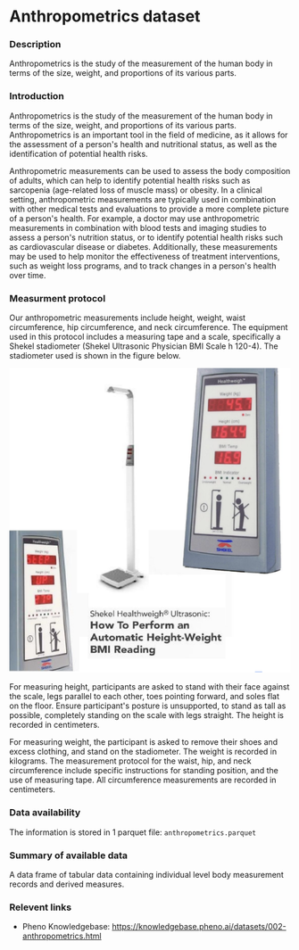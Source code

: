 # Anthropometrics dataset 

### Description

Anthropometrics is the study of the measurement of the human body in terms of the size, weight, and proportions of its various parts.

### Introduction

Anthropometrics is the study of the measurement of the human body in terms of the size, weight, and proportions of its various parts. Anthropometrics is an important tool in the field of medicine, as it allows for the assessment of a person's health and nutritional status, as well as the identification of potential health risks.

Anthropometric measurements can be used to assess the body composition of adults, which can help to identify potential health risks such as sarcopenia (age-related loss of muscle mass) or obesity. In a clinical setting, anthropometric measurements are typically used in combination with other medical tests and evaluations to provide a more complete picture of a person's health. For example, a doctor may use anthropometric measurements in combination with blood tests and imaging studies to assess a person's nutrition status, or to identify potential health risks such as cardiovascular disease or diabetes. Additionally, these measurements may be used to help monitor the effectiveness of treatment interventions, such as weight loss programs, and to track changes in a person's health over time.

### Measurment protocol <!-- long measurment protocol for the data browser -->

Our anthropometric measurements include height, weight, waist circumference, hip circumference, and neck circumference. The equipment used in this protocol includes a measuring tape and a scale, specifically a Shekel stadiometer (Shekel Ultrasonic Physician BMI Scale h 120-4). The stadiometer used is shown in the figure below. 

![image alt](anthro_intro.png)

For measuring height, participants are asked to stand with their face against the scale, legs parallel to each other, toes pointing forward, and soles flat on the floor. Ensure participant's posture is unsupported, to stand as tall as possible, completely standing on the scale with legs straight. The height is recorded in centimeters. 

For measuring weight, the participant is asked to remove their shoes and excess clothing, and stand on the stadiometer. The weight is recorded in kilograms. The measurement protocol for the waist, hip, and neck circumference include specific instructions for standing position, and the use of measuring tape. All circumference measurements are recorded in centimeters.

### Data availability <!-- for the example notebooks -->

The information is stored in 1 parquet file: `anthropometrics.parquet`

### Summary of available data <!-- for the data browser -->

A data frame of tabular data containing individual level body measurement records and derived measures.

### Relevent links

* Pheno Knowledgebase: https://knowledgebase.pheno.ai/datasets/002-anthropometrics.html